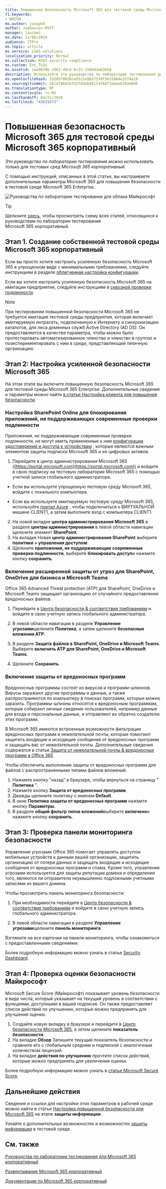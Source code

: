 ```yaml
---
title: Повышенная безопасность Microsoft 365 для тестовой среды Microsoft 365 корпоративный
f1.keywords:
- NOCSH
ms.author: josephd
author: JoeDavies-MSFT
manager: laurawi
ms.date: 12/09/2019
audience: ITPro
ms.topic: article
ms.service: o365-solutions
localization_priority: Normal
ms.collection: M365-security-compliance
ms.custom: Ent_TLGs
ms.assetid: 1aa9639b-2862-49c4-bc33-1586dda636b8
description: Используйте это руководство по лаборатории тестирования для включения дополнительных параметров безопасности Microsoft 365 для тестовой среды Microsoft 365 Enterprise.
ms.openlocfilehash: 53205f0626ce55c5a9627339f3631964e3374a19
ms.sourcegitcommit: 2614f8b81b332f8dab461f4f64f3adaa6703e0d6
ms.translationtype: MT
ms.contentlocale: ru-RU
ms.lasthandoff: 04/21/2020
ms.locfileid: "43631673"
---
```

# <a name="increased-microsoft-365-security-for-your-microsoft-365-enterprise-test-environment"></a>Повышенная безопасность Microsoft 365 для тестовой среды Microsoft 365 корпоративный

*Это руководство по лаборатории тестирования можно использовать только для тестовых сред Microsoft 365 корпоративный.*

С помощью инструкций, описанных в этой статье, вы настраиваете дополнительные параметры Microsoft 365 для повышения безопасности в тестовой среде Microsoft 365 Enterprise.

![Руководства по лаборатории тестирования для облака Майкрософт](../media/m365-enterprise-test-lab-guides/cloud-tlg-icon.png)

> [!TIP]
> Щелкните [здесь](../media/m365-enterprise-test-lab-guides/Microsoft365EnterpriseTLGStack.pdf), чтобы просмотреть схему всех статей, относящихся к руководствам по лаборатории тестирования Microsoft 365 корпоративный.
  
## <a name="phase-1-build-out-your-microsoft-365-enterprise-test-environment"></a>Этап 1. Создание собственной тестовой среды Microsoft 365 корпоративный

Если вы просто хотите настроить усиленную безопасность Microsoft 365 в упрощенном виде с минимальными требованиями, следуйте инструкциям в разделе [облегченная настройка конфигурации](lightweight-base-configuration-microsoft-365-enterprise.md).
  
Если вы хотите настроить усиленную безопасность Microsoft 365 на имитации предприятия, следуйте инструкциям в [сквозной проверке подлинности](pass-through-auth-m365-ent-test-environment.md).
  
> [!NOTE]
> При тестировании повышенной безопасности Microsoft 365 не требуется имитация тестовой среды предприятия, которая включает имитируемую интрасеть, подключенную к Интернету и синхронизацию каталогов, для леса доменных служб Active Directory (AD DS). Он предоставляется в качестве параметра, чтобы можно было протестировать автоматизированное членство и членство в группах и поэкспериментировать с ним в среде, представляющей типичную организацию. 

## <a name="phase-2-configure-increased-microsoft-365-security"></a>Этап 2: Настройка усиленной безопасности Microsoft 365

На этом этапе вы включите повышенную безопасность Microsoft 365 для тестовой среды Microsoft 365 Enterprise. Дополнительные сведения и параметры можно найти [в статье Настройка клиента для повышения безопасности](https://docs.microsoft.com/office365/securitycompliance/tenant-wide-setup-for-increased-security).

### <a name="configure-sharepoint-online-to-block-apps-that-dont-support-modern-authentication"></a>Настройка SharePoint Online для блокирования приложений, не поддерживающих современные проверки подлинности

Приложения, не поддерживающие современные проверки подлинности, не могут иметь примененные к ним [конфигурации удостоверений и доступа к устройствам](microsoft-365-policies-configurations.md) , которые являются важным элементом защиты подписки Microsoft 365 и ее цифровых активов. 

1. Перейдите в центр администрирования Microsoft 365 ([https://portal.microsoft.com](https://portal.microsoft.com)) и войдите в свою подписку на тестовую лаборатория Microsoft 365 с помощью учетной записи глобального администратора.
    
  - Если вы используете упрощенную тестовую среду Microsoft 365, войдите с локального компьютера.
    
  - Если вы используете имитируемую тестовую среду Microsoft 365, используйте [портал Azure](https://portal.azure.com) , чтобы подключиться к ВИРТУАЛЬНОЙ машине CLIENT1, а затем выполните вход с компьютера CLIENT1.
 
2. На новой вкладке **центра администрирования Microsoft 365** в разделе **центры администрирования** в левой области навигации щелкните элемент **SharePoint**.
3. На вкладке Новая **центр администрирования SharePoint** выберите **политики > управления доступом**.
4. Щелкните **приложения, не поддерживающие современные проверки подлинности**, выберите **блокировать доступ**и нажмите кнопку **сохранить**.


### <a name="enable-advanced-threat-protection-for-sharepoint-onedrive-for-business-and-microsoft-teams"></a>Включение расширенной защиты от угроз для SharePoint, OneDrive для бизнеса и Microsoft Teams

Office 365 Advanced Threat protection (ATP) для SharePoint, OneDrive и Microsoft Teams защищает организацию от случайного предоставления вредоносных файлов.

1. Перейдите в [Центр безопасности & соответствия требованиям](https://protection.office.com) и войдите в свою учетную запись глобального администратора.

2. В левой области навигации в разделе **Управление угрозами**щелкните **Политика**, а затем щелкните **безопасные вложения ATP**. 

3. В разделе **Защита файлов в SharePoint, OneDrive и Microsoft Teams**. Выберите **включить ATP для SharePoint, OneDrive и Microsoft Teams**.

4. Щелкните **Сохранить**.


### <a name="enable-anti-malware"></a>Включение защиты от вредоносных программ

Вредоносные программы состоят из вирусов и программ-шпионов. Вирусы заражают другие программы и данные, а также распространяются по компьютеру в поисках программ, которые можно заразить. Программы-шпионы относятся к вредоносным программам, которые собирают личные сведения пользователей, например данные для входа и персональные данные, и отправляют их обратно создателю этих программ. 

В Microsoft 365 имеются встроенные возможности фильтрации вредоносных программ и нежелательной почты, которые помогают защитить входящие и исходящие сообщения от вредоносных программ и защищать вас от нежелательной почты. Дополнительные сведения содержатся в статье [Защита от нежелательной почты & вредоносных программ в Office 365](https://docs.microsoft.com/office365/securitycompliance/anti-spam-and-anti-malware-protection)

Чтобы обеспечить выполнение защиты от вредоносных программ для файлов с распространенными типами файлов вложений:

1. Нажмите кнопку "назад" в браузере, чтобы вернуться на страницу " **Политика** ".
2. Нажмите кнопку **Защита от вредоносных программ**.
3. Дважды щелкните политику с именем **Default**.
4. В окне **Политика защиты от вредоносных программ** нажмите кнопку **Параметры**.
4. В разделе **общий фильтр типов вложений**выберите **включено**и нажмите кнопку **сохранить**.


## <a name="phase-3-examine-the-security-dashboard"></a>Этап 3: Проверка панели мониторинга безопасности

Управление угрозами Office 365 помогает управлять доступом мобильных устройств к данным вашей организации, защитить организацию от потери данных и защищать входящие и исходящие сообщения от вредоносных программ и спама. Кроме того, управление угрозами используется для защиты репутации домена и определения того, являются ли отправители неумышленно подложными учетными записями из вашего домена. 

Чтобы просмотреть панель мониторинга безопасности:

1. При необходимости перейдите в [Центр безопасности & соответствия требованиям](https://protection.office.com) и войдите в свою учетную запись глобального администратора.

2. В левой области навигации в разделе **Управление угрозами**щелкните **панель мониторинга**.

Взгляните на все карточки на панели мониторинга, чтобы ознакомиться с предоставленными сведениями.

Более подробную информацию можно узнать в статье [Security Dashboard](https://docs.microsoft.com/microsoft-365/security/office-365-security/security-dashboard).


## <a name="phase-4-examine-microsoft-secure-score"></a>Этап 4: Проверка оценки безопасности Майкрософт

Microsoft Secure Score (Майкрософт) показывает уровень безопасности в виде числа, который указывает на текущий уровень в соответствии с функциями, доступными в вашей подписке. Он также предоставляет список действий по улучшению, которые можно предпринять для улучшения оценки.

1. Создайте новую вкладку в браузере и перейдите в [Центр безопасности Microsoft 365](https://security.microsoft.com/), а затем щелкните **показатель безопасности**.
2. На вкладке **Обзор** Запишите текущий показатель безопасности и сравните его с глобальным средним и подпиской с аналогичным количеством лицензий.
3. На вкладке **действия по улучшению** прочтите список действий, которые можно предпринять для увеличения оценки.

Более подробную информацию можно узнать в [статье Microsoft Secure Score](https://docs.microsoft.com/microsoft-365/security/mtp/microsoft-secure-score).

## <a name="next-steps"></a>Дальнейшие действия

Сведения и ссылки для настройки этих параметров в рабочей среде можно найти в статье [Настройка повышенной безопасности для Microsoft 365](infoprotect-configure-increased-security-office-365.md) на этапе **защиты информации** .

Узнайте о дополнительных возможностях и возможностях [защиты информации](m365-enterprise-test-lab-guides.md#information-protection) в тестовой среде.

## <a name="see-also"></a>См. также

[Руководства по лаборатории тестирования для Microsoft 365 корпоративный](m365-enterprise-test-lab-guides.md)

[Развертывание Microsoft 365 корпоративный](deploy-microsoft-365-enterprise.md)

[Документация по Microsoft 365 корпоративный](https://docs.microsoft.com/microsoft-365-enterprise/)
